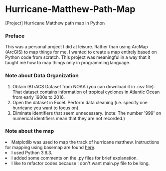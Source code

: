 # Hurricane-Matthew-Path-Map
[Project] Hurricane Matthew path map in Python

<h3>Preface</h3>
This was a personal project I did at leisure. Rather than using ArcMap (ArcGIS) to map things for me, I wanted to create a map entirely based on Python code from scratch. This project was meaningful in a way that it taught me how to map things only in programming language.

<h3>Note about Data Organization</h3>
<ol>
<li>Obtain IBTrACS Dataset from NOAA (you can download it in .csv file). That dataset contains information of tropical cyclones in Atlantic Ocean from early 1900s to 2016.</li>
<li>Open the dataset in Excel. Perform data cleaning (i.e. specify one hurricane you want to focus on).</li>
<li>Eliminate identifiers that seem unnecessary. (note: The number '999' on numerical identifiers mean that they are not recorded.)</li>
</ol>

<h3>Note about the map</h3
<ul>
<li>Matplotlib was used to map the track of hurricane matthew. Instructions for mapping using basemap are found <a href='https://matplotlib.org/basemap/users/examples.html'>here</a>.</li>
<li>I used Python 3.6.3.</li>
<li>I added some comments on the .py files for brief explanation.</li>
<li>I like to refactor codes because I don't want main.py file to be long.</li>
</ul>
